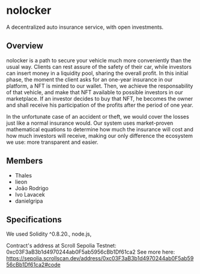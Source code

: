 # nolocker

A decentralized auto insurance service, with open investments.

## Overview

nolocker is a path to secure your vehicle much more conveniently than the usual way. Clients can rest assure of the safety of their car, while investors can insert money in a liquidity pool, sharing the overall profit. In this initial phase, the moment the client asks for an one-year insurance in our platform, a NFT is minted to our wallet. Then, we achieve the responsability of that vehicle, and make that NFT available to possible investors in our marketplace. If an investor decides to buy that NFT, he becomes the owner and shall receive his participation of the profits after the period of one year.

In the unfortunate case of an accident or theft, we would cover the losses just like a normal insurance would. 
Our system uses market-proven mathematical equations to determine how much the insurance will cost and how much investors will receive, making our only difference the ecosystem we use: more transparent and easier.

## Members

- Thales
- lieon
- João Rodrigo
- Ivo Lavacek
- danielgripa

## Specifications

We used Solidity ^0.8.20., node.js, 

Contract's address at Scroll Sepolia Testnet: 0xc03F3aB3b1d4970244ab0F5ab5956cBb1Df61ca2
See more here: https://sepolia.scrollscan.dev/address/0xc03F3aB3b1d4970244ab0F5ab5956cBb1Df61ca2#code
